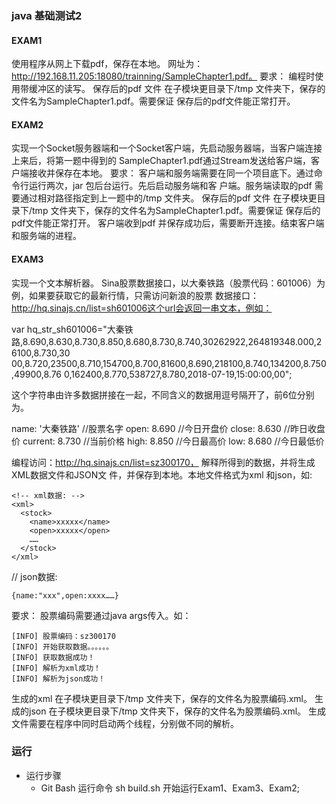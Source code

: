 ### java 基础测试2

#### EXAM1
使用程序从网上下载pdf，保存在本地。 网址为： http://192.168.11.205:18080/trainning/SampleChapter1.pdf。 要求： 编程时使用带缓冲区的读写。 保存后的pdf 文件 在子模块更目录下/tmp 文件夹下，保存的文件名为SampleChapter1.pdf。需要保证 保存后的pdf文件能正常打开。
#### EXAM2
实现一个Socket服务器端和一个Socket客户端，先启动服务器端，当客户端连接上来后，将第一题中得到的 SampleChapter1.pdf通过Stream发送给客户端，客户端接收并保存在本地。 要求： 客户端和服务端需要在同一个项目底下。通过命令行运行两次，jar 包后台运行。先后启动服务端和客 户端。服务端读取的pdf 需要通过相对路径指定到上一题中的/tmp 文件夹。 保存后的pdf 文件 在子模块更目录下/tmp 文件夹下，保存的文件名为SampleChapter1.pdf。需要保证 保存后的pdf文件能正常打开。 客户端收到pdf 并保存成功后，需要断开连接。结束客户端和服务端的进程。

#### EXAM3
实现一个文本解析器。
Sina股票数据接口，以大秦铁路（股票代码：601006）为例，如果要获取它的最新行情，只需访问新浪的股票
数据接口：http://hq.sinajs.cn/list=sh601006这个url会返回一串文本，例如：

var hq_str_sh601006="大秦铁
路,8.690,8.630,8.730,8.850,8.680,8.730,8.740,30262922,264819348.000,26100,8.730,30
00,8.720,23500,8.710,154700,8.700,81600,8.690,218100,8.740,134200,8.750,49900,8.76
0,162400,8.770,538727,8.780,2018-07-19,15:00:00,00"; 

这个字符串由许多数据拼接在一起，不同含义的数据用逗号隔开了，前6位分别为。

name: '大秦铁路' //股票名字 
open: 8.690 //今日开盘价 
close: 8.630 //昨日收盘价 
current: 8.730 //当前价格 
high: 8.850 //今日最高价 
low: 8.680 //今日最低价 

编程访问：http://hq.sinajs.cn/list=sz300170， 解释所得到的数据，并将生成XML数据文件和JSON文
件，并保存到本地。本地文件格式为xml 和json，如:
```
<!-- xml数据: --> 
<xml> 
  <stock> 
    <name>xxxxx</name> 
    <open>xxxxx</open> 
    …… 
  </stock> 
</xml> 
```
// json数据: 
```
{name:"xxx",open:xxxx……} 
```
要求：
股票编码需要通过java args传入。如：
```
[INFO] 股票编码：sz300170 
[INFO] 开始获取数据。。。。。。 
[INFO] 获取数据成功！ 
[INFO] 解析为xml成功！ 
[INFO] 解析为json成功！ 
```
生成的xml 在子模块更目录下/tmp 文件夹下，保存的文件名为股票编码.xml。
生成的json 在子模块更目录下/tmp 文件夹下，保存的文件名为股票编码.xml。
生成文件需要在程序中同时启动两个线程，分别做不同的解析。
### 运行
- 运行步骤
	- Git Bash 运行命令 sh build.sh 开始运行Exam1、Exam3、Exam2;
